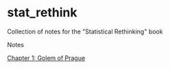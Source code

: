 # stat_rethink
Collection of notes for the "Statistical Rethinking" book

Notes

[Chapter 1: Golem of Prague](https://femiguez.github.io/stat_rethink/notes/chapter_01/ch_01_Golem_of_Prague.html)
